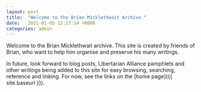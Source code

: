 ```yaml
---
layout: post
title:  "Welcome to the Brian Micklethwait Archive."
date:   2021-01-05 12:27:14 +0000
categories: admin
---
```

Welcome to the Brian Micklethwait archive. This site is created by friends of Brian, who want to help him organise and preserve his many writings.

In future, look forward to blog posts, Libertarian Alliance pamphlets and other writings being added to this site for easy browsing, searching, reference and linking.
For now, see the links on the [home page]({{ site.baseurl }}).
